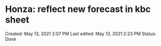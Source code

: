 # Honza: reflect new forecast in kbc sheet

Created: May 13, 2021 2:07 PM
Last edited: May 13, 2021 2:23 PM
Status: Done